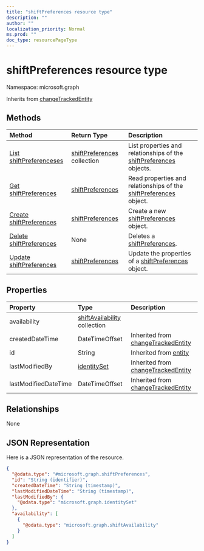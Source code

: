 ```yaml
---
title: "shiftPreferences resource type"
description: ""
author: ""
localization_priority: Normal
ms.prod: ""
doc_type: resourcePageType
---
```


# shiftPreferences resource type


Namespace: microsoft.graph




Inherits from [changeTrackedEntity](../resources/changetrackedentity.md)

## Methods
|Method|Return Type|Description|
|:---|:---|:---|
|[List shiftPreferenceses](../api/shiftpreferences-list.md)|[shiftPreferences](../resources/shiftpreferences.md) collection|List properties and relationships of the [shiftPreferences](../resources/shiftpreferences.md) objects.|
|[Get shiftPreferences](../api/shiftpreferences-get.md)|[shiftPreferences](../resources/shiftpreferences.md)|Read properties and relationships of the [shiftPreferences](../resources/shiftpreferences.md) object.|
|[Create shiftPreferences](../api/shiftpreferences-create.md)|[shiftPreferences](../resources/shiftpreferences.md)|Create a new [shiftPreferences](../resources/shiftpreferences.md) object.|
|[Delete shiftPreferences](../api/shiftpreferences-delete.md)|None|Deletes a [shiftPreferences](../resources/shiftpreferences.md).|
|[Update shiftPreferences](../api/shiftpreferences-update.md)|[shiftPreferences](../resources/shiftpreferences.md)|Update the properties of a [shiftPreferences](../resources/shiftpreferences.md) object.|

## Properties
|Property|Type|Description|
|:---|:---|:---|
|availability|[shiftAvailability](../resources/shiftavailability.md) collection||
|createdDateTime|DateTimeOffset| Inherited from [changeTrackedEntity](../resources/changetrackedentity.md)|
|id|String| Inherited from [entity](../resources/entity.md)|
|lastModifiedBy|[identitySet](../resources/identityset.md)| Inherited from [changeTrackedEntity](../resources/changetrackedentity.md)|
|lastModifiedDateTime|DateTimeOffset| Inherited from [changeTrackedEntity](../resources/changetrackedentity.md)|

## Relationships
None

## JSON Representation
Here is a JSON representation of the resource.
<!-- {
  "blockType": "resource",
  "keyProperty": "id",
  "@odata.type": "microsoft.graph.shiftPreferences",
  "baseType": "microsoft.graph.changeTrackedEntity",
  "openType": false
}
-->
``` json
{
  "@odata.type": "#microsoft.graph.shiftPreferences",
  "id": "String (identifier)",
  "createdDateTime": "String (timestamp)",
  "lastModifiedDateTime": "String (timestamp)",
  "lastModifiedBy": {
    "@odata.type": "microsoft.graph.identitySet"
  },
  "availability": [
    {
      "@odata.type": "microsoft.graph.shiftAvailability"
    }
  ]
}
```

